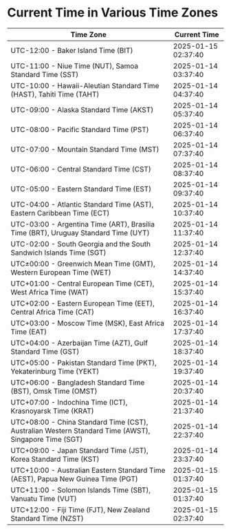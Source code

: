# Current Time in Various Time Zones

| Time Zone | Current Time |
|-----------|--------------|
| UTC-12:00 - Baker Island Time (BIT) | 2025-01-15 02:37:40 |
| UTC-11:00 - Niue Time (NUT), Samoa Standard Time (SST) | 2025-01-14 03:37:40 |
| UTC-10:00 - Hawaii-Aleutian Standard Time (HAST), Tahiti Time (TAHT) | 2025-01-14 04:37:40 |
| UTC-09:00 - Alaska Standard Time (AKST) | 2025-01-14 05:37:40 |
| UTC-08:00 - Pacific Standard Time (PST) | 2025-01-14 06:37:40 |
| UTC-07:00 - Mountain Standard Time (MST) | 2025-01-14 07:37:40 |
| UTC-06:00 - Central Standard Time (CST) | 2025-01-14 08:37:40 |
| UTC-05:00 - Eastern Standard Time (EST) | 2025-01-14 09:37:40 |
| UTC-04:00 - Atlantic Standard Time (AST), Eastern Caribbean Time (ECT) | 2025-01-14 10:37:40 |
| UTC-03:00 - Argentina Time (ART), Brasília Time (BRT), Uruguay Standard Time (UYT) | 2025-01-14 11:37:40 |
| UTC-02:00 - South Georgia and the South Sandwich Islands Time (SGT) | 2025-01-14 12:37:40 |
| UTC±00:00 - Greenwich Mean Time (GMT), Western European Time (WET) | 2025-01-14 14:37:40 |
| UTC+01:00 - Central European Time (CET), West Africa Time (WAT) | 2025-01-14 15:37:40 |
| UTC+02:00 - Eastern European Time (EET), Central Africa Time (CAT) | 2025-01-14 16:37:40 |
| UTC+03:00 - Moscow Time (MSK), East Africa Time (EAT) | 2025-01-14 17:37:40 |
| UTC+04:00 - Azerbaijan Time (AZT), Gulf Standard Time (GST) | 2025-01-14 18:37:40 |
| UTC+05:00 - Pakistan Standard Time (PKT), Yekaterinburg Time (YEKT) | 2025-01-14 19:37:40 |
| UTC+06:00 - Bangladesh Standard Time (BST), Omsk Time (OMST) | 2025-01-14 20:37:40 |
| UTC+07:00 - Indochina Time (ICT), Krasnoyarsk Time (KRAT) | 2025-01-14 21:37:40 |
| UTC+08:00 - China Standard Time (CST), Australian Western Standard Time (AWST), Singapore Time (SGT) | 2025-01-14 22:37:40 |
| UTC+09:00 - Japan Standard Time (JST), Korea Standard Time (KST) | 2025-01-14 23:37:40 |
| UTC+10:00 - Australian Eastern Standard Time (AEST), Papua New Guinea Time (PGT) | 2025-01-15 01:37:40 |
| UTC+11:00 - Solomon Islands Time (SBT), Vanuatu Time (VUT) | 2025-01-15 01:37:40 |
| UTC+12:00 - Fiji Time (FJT), New Zealand Standard Time (NZST) | 2025-01-15 02:37:40 |
